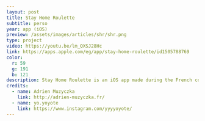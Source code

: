 ```yaml
---
layout: post
title: Stay Home Roulette
subtitle: perso
year: app (iOS)
preview: /assets/images/articles/shr/shr.png
type: project
video: https://youtu.be/lm_QXSJ28Hc
link: https://apps.apple.com/eg/app/stay-home-roulette/id1505788769
color:
  r: 59
  g: 191
  b: 121
description: Stay Home Roulette is an iOS app made during the French confinement. Stay Home Roulette helps you to diversify and find new activities to do at home. Monthly updated, the app is also collaborative : you can add new activities or tips and share them to the community. You can find it on the <a href="https://apps.apple.com/eg/app/stay-home-roulette/id1505788769" target="_blank" style="color:rgb(59,191,121)">iOS App Store</a>, where I spent weeks to make it accepted because Apple didn't like its former name : Corona Roulette.
credits:
  - name: Adrien Muzyczka
    link: http://adrien-muzyczka.fr/
  - name: yo.yoyote
    link: https://www.instagram.com/yyyyoyote/
---
```

